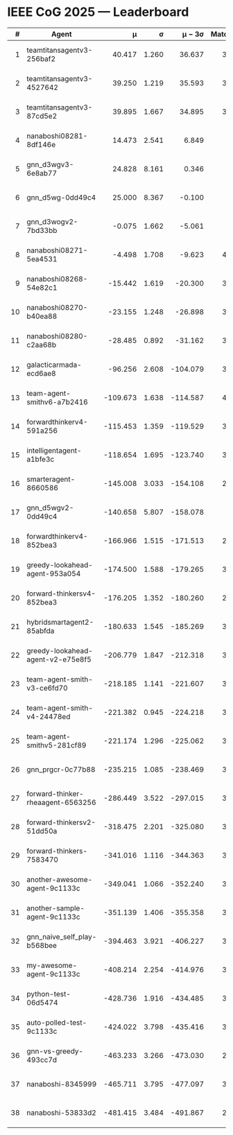 # IEEE CoG 2025 — Leaderboard

| # | Agent | μ | σ | μ − 3σ | Matches | Updated |
|---:|---|---:|---:|---:|---:|---|
| 1 | teamtitansagentv3-256baf2 | 40.417 | 1.260 | 36.637 | 3660 | 2025-08-29 13:35 |
| 2 | teamtitansagentv3-4527642 | 39.250 | 1.219 | 35.593 | 3820 | 2025-08-29 13:35 |
| 3 | teamtitansagentv3-87cd5e2 | 39.895 | 1.667 | 34.895 | 3540 | 2025-08-29 13:35 |
| 4 | nanaboshi08281-8df146e | 14.473 | 2.541 | 6.849 | 126 | 2025-08-29 13:35 |
| 5 | gnn_d3wgv3-6e8ab77 | 24.828 | 8.161 | 0.346 | 118 | 2025-08-29 13:35 |
| 6 | gnn_d5wg-0dd49c4 | 25.000 | 8.367 | -0.100 | 80 | 2025-08-29 13:35 |
| 7 | gnn_d3wogv2-7bd33bb | -0.075 | 1.662 | -5.061 | 164 | 2025-08-29 13:35 |
| 8 | nanaboshi08271-5ea4531 | -4.498 | 1.708 | -9.623 | 4060 | 2025-08-29 13:35 |
| 9 | nanaboshi08268-54e82c1 | -15.442 | 1.619 | -20.300 | 3620 | 2025-08-29 13:35 |
| 10 | nanaboshi08270-b40ea88 | -23.155 | 1.248 | -26.898 | 3880 | 2025-08-29 13:35 |
| 11 | nanaboshi08280-c2aa68b | -28.485 | 0.892 | -31.162 | 3320 | 2025-08-29 13:35 |
| 12 | galacticarmada-ecd6ae8 | -96.256 | 2.608 | -104.079 | 3760 | 2025-08-29 13:35 |
| 13 | team-agent-smithv6-a7b2416 | -109.673 | 1.638 | -114.587 | 4000 | 2025-08-29 13:35 |
| 14 | forwardthinkerv4-591a256 | -115.453 | 1.359 | -119.529 | 3210 | 2025-08-29 13:35 |
| 15 | intelligentagent-a1bfe3c | -118.654 | 1.695 | -123.740 | 3476 | 2025-08-29 13:35 |
| 16 | smarteragent-8660586 | -145.008 | 3.033 | -154.108 | 2956 | 2025-08-29 13:35 |
| 17 | gnn_d5wgv2-0dd49c4 | -140.658 | 5.807 | -158.078 | 120 | 2025-08-29 13:35 |
| 18 | forwardthinkerv4-852bea3 | -166.966 | 1.515 | -171.513 | 2719 | 2025-08-29 13:35 |
| 19 | greedy-lookahead-agent-953a054 | -174.500 | 1.588 | -179.265 | 3394 | 2025-08-29 13:35 |
| 20 | forward-thinkersv4-852bea3 | -176.205 | 1.352 | -180.260 | 2844 | 2025-08-29 13:35 |
| 21 | hybridsmartagent2-85abfda | -180.633 | 1.545 | -185.269 | 3345 | 2025-08-29 13:35 |
| 22 | greedy-lookahead-agent-v2-e75e8f5 | -206.779 | 1.847 | -212.318 | 3526 | 2025-08-29 13:35 |
| 23 | team-agent-smith-v3-ce6fd70 | -218.185 | 1.141 | -221.607 | 3998 | 2025-08-29 13:35 |
| 24 | team-agent-smith-v4-24478ed | -221.382 | 0.945 | -224.218 | 3358 | 2025-08-29 13:35 |
| 25 | team-agent-smithv5-281cf89 | -221.174 | 1.296 | -225.062 | 3740 | 2025-08-29 13:35 |
| 26 | gnn_prgcr-0c77b88 | -235.215 | 1.085 | -238.469 | 3530 | 2025-08-29 13:35 |
| 27 | forward-thinker-rheaagent-6563256 | -286.449 | 3.522 | -297.015 | 3222 | 2025-08-29 13:35 |
| 28 | forward-thinkersv2-51dd50a | -318.475 | 2.201 | -325.080 | 3502 | 2025-08-29 13:35 |
| 29 | forward-thinkers-7583470 | -341.016 | 1.116 | -344.363 | 3600 | 2025-08-29 13:35 |
| 30 | another-awesome-agent-9c1133c | -349.041 | 1.066 | -352.240 | 3340 | 2025-08-29 13:35 |
| 31 | another-sample-agent-9c1133c | -351.139 | 1.406 | -355.358 | 3800 | 2025-08-29 13:35 |
| 32 | gnn_naive_self_play-b568bee | -394.463 | 3.921 | -406.227 | 3040 | 2025-08-29 13:35 |
| 33 | my-awesome-agent-9c1133c | -408.214 | 2.254 | -414.976 | 3880 | 2025-08-29 13:35 |
| 34 | python-test-06d5474 | -428.736 | 1.916 | -434.485 | 3190 | 2025-08-29 13:35 |
| 35 | auto-polled-test-9c1133c | -424.022 | 3.798 | -435.416 | 3860 | 2025-08-29 13:35 |
| 36 | gnn-vs-greedy-493cc7d | -463.233 | 3.266 | -473.030 | 2760 | 2025-08-29 13:35 |
| 37 | nanaboshi-8345999 | -465.711 | 3.795 | -477.097 | 3020 | 2025-08-29 13:35 |
| 38 | nanaboshi-53833d2 | -481.415 | 3.484 | -491.867 | 2760 | 2025-08-29 13:35 |

